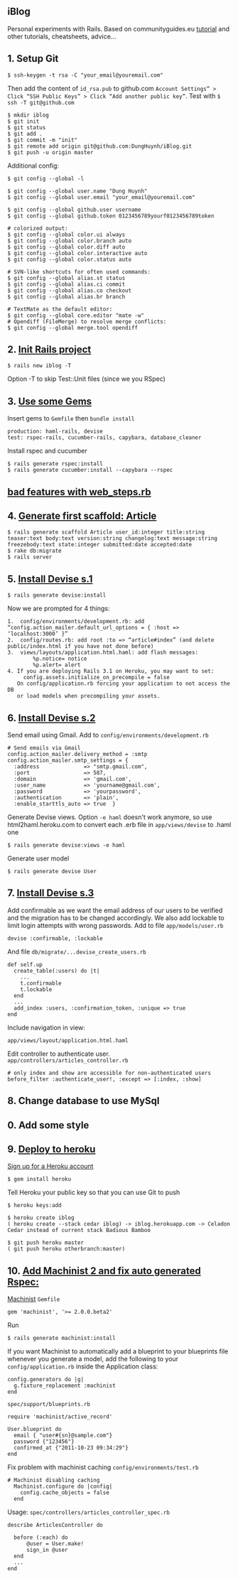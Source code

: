 iBlog
-----
Personal experiments with Rails.
Based on communityguides.eu [tutorial](http://www.communityguides.eu/articles/1) and other tutorials, cheatsheets, advice...

## 1. Setup Git

    $ ssh-keygen -t rsa -C "your_email@youremail.com"
    
Then add the content of `id_rsa.pub` to github.com `Account Settings” > Click “SSH Public Keys” > Click “Add another public key”`. Test with `$ ssh -T git@github.com`

    $ mkdir iblog
    $ git init
    $ git status
    $ git add .
    $ git commit -m "init"
    $ git remote add origin git@github.com:DungHuynh/iBlog.git
    $ git push -u origin master

Additional config:

    $ git config --global -l
    
    $ git config --global user.name "Dung Huynh"
    $ git config --global user.email "your_email@youremail.com"
    
    $ git config --global github.user username
    $ git config --global github.token 0123456789yourf0123456789token
    
    # colorized output:
    $ git config --global color.ui always
    $ git config --global color.branch auto
    $ git config --global color.diff auto
    $ git config --global color.interactive auto
    $ git config --global color.status auto
    
    # SVN-like shortcuts for often used commands:
    $ git config --global alias.st status
    $ git config --global alias.ci commit
    $ git config --global alias.co checkout
    $ git config --global alias.br branch
    
    # TextMate as the default editor:
    $ git config --global core.editor "mate -w"
    # Opendiff (FileMerge) to resolve merge conflicts:
    $ git config --global merge.tool opendiff
    
## 2. [Init Rails project](https://github.com/DungHuynh/iBlog/commit/86a31ee13d0e5fb9a425418b5edd9cac73dcf62d)

    $ rails new iblog -T
    
Option -T to skip Test::Unit files (since we you RSpec)

## 3. [Use some Gems](https://github.com/DungHuynh/iBlog/commit/7ba7717257aa2d0bfaf0f76e9dbbdabcff357768)

Insert gems to `Gemfile` then `bundle install`

    production: haml-rails, devise
    test: rspec-rails, cucumber-rails, capybara, database_cleaner
    
Install rspec and cucumber

    $ rails generate rspec:install
    $ rails generate cucumber:install --capybara --rspec

## [bad features with web_steps.rb](https://github.com/DungHuynh/iBlog/commit/32b1603db6081a57dcacdbab40acee66accc53a1)

## 4. [Generate first scaffold: Article](https://github.com/DungHuynh/iBlog/commit/6507507b3fcc12031b14bd047b543988f817e5a3)

    $ rails generate scaffold Article user_id:integer title:string teaser:text body:text version:string changelog:text message:string freezebody:text state:integer submitted:date accepted:date
    $ rake db:migrate
    $ rails server
    
## 5. [Install Devise s.1](https://github.com/DungHuynh/iBlog/commit/13836759512b7397ebf87ab5a3d984f6db348e77)
    $ rails generate devise:install

Now we are prompted for 4 things:

    1.  config/environments/development.rb: add “config.action_mailer.default_url_options = { :host => ‘localhost:3000’ }”
    2.  config/routes.rb: add root :to => “article#index” (and delete public/index.html if you have not done before)
    3.  views/layouts/application.html.haml: add flash messages:
            %p.notice= notice
            %p.alert= alert
    4. If you are deploying Rails 3.1 on Heroku, you may want to set:
         config.assets.initialize_on_precompile = false
       On config/application.rb forcing your application to not access the DB
       or load models when precompiling your assets.

## 6. [Install Devise s.2](https://github.com/DungHuynh/iBlog/commit/42468cfcf4214efe6ae5380d0a3906f392efa53e)

Send email using Gmail. Add to `config/environments/development.rb`

    # Send emails via Gmail
    config.action_mailer.delivery_method = :smtp
    config.action_mailer.smtp_settings = {
      :address              => "smtp.gmail.com",
      :port                 => 587,
      :domain               => 'gmail.com',
      :user_name            => 'yourname@gmail.com',
      :password             => 'yourpassword',
      :authentication       => 'plain',
      :enable_starttls_auto => true  }

Generate Devise views. Option `-e haml` doesn't work anymore, so use html2haml.heroku.com to convert each .erb file in `app/views/devise` to .haml one

    $ rails generate devise:views -e haml

Generate user model

    $ rails generate devise User

## 7. [Install Devise s.3](https://github.com/DungHuynh/iBlog/commit/37e72cbf22dc6d494fb7c6846873fae1bb50a44b)

Add confirmable as we want the email address of our users to be verified and the migration has to be changed accordingly. We also add lockable to limit login attempts with wrong passwords. Add to file `app/models/user.rb`

    devise :confirmable, :lockable

And file `db/migrate/...devise_create_users.rb`

    def self.up
      create_table(:users) do |t|
        ...
        t.confirmable
        t.lockable
      end
      ...
      add_index :users, :confirmation_token, :unique => true
    end

Include navigation in view:

    app/views/layout/application.html.haml

Edit controller to authenticate user. `app/controllers/articles_controller.rb`

    # only index and show are accessible for non-authenticated users
    before_filter :authenticate_user!, :except => [:index, :show]

## 8. Change database to use MySql

## 0. Add some style

## 9. [Deploy to heroku](https://github.com/DungHuynh/iBlog/commit/0987b1b9c19bbe727152ffaf810b1c6f7dd4483d)

[Sign up for a Heroku account](http://api.heroku.com/signup)

    $ gem install heroku

Tell Heroku your public key so that you can use Git to push

    $ heroku keys:add
    
    $ heroku create iblog
    ( heroku create --stack cedar iblog) -> iblog.herokuapp.com -> Celadon Cedar instead of current stack Badious Bamboo
    
    $ git push heroku master
    ( git push heroku otherbranch:master)
    
## 10. [Add Machinist 2 and fix auto generated Rspec:](https://github.com/DungHuynh/iBlog/commit/f35416dc573901567c07b7d276d47f4a5cd2e89f)

[Machinist](https://github.com/notahat/machinist)
`Gemfile`

    gem 'machinist', '>= 2.0.0.beta2'

Run

    $ rails generate machinist:install

If you want Machinist to automatically add a blueprint to your blueprints file whenever you generate a model, add the following to your `config/application.rb` inside the Application class:

    config.generators do |g|
      g.fixture_replacement :machinist
    end

`spec/support/blueprints.rb`

    require 'machinist/active_record'

    User.blueprint do
      email { "user#{sn}@sample.com"}
      password {"123456"}
      confirmed_at {"2011-10-23 09:34:29"}
    end

Fix problem with machinist caching `config/environments/test.rb`

    # Machinist disabling caching
      Machinist.configure do |config|
        config.cache_objects = false
      end

Usage: `spec/controllers/articles_controller_spec.rb`

    describe ArticlesController do

      before (:each) do
          @user = User.make!
          sign_in @user
      end
      ...
    end